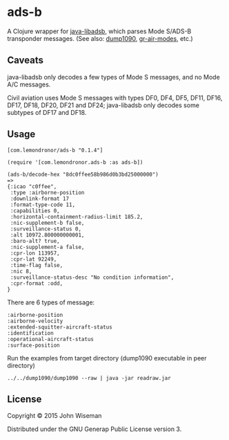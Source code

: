 # ads-b

A Clojure wrapper for
[java-libadsb](https://github.com/openskynetwork/java-adsb), which
parses Mode S/ADS-B transponder messages. (See also:
[dump1090](https://github.com/MalcolmRobb/dump1090),
[gr-air-modes](https://github.com/bistromath/gr-air-modes), etc.)

## Caveats

java-libadsb only decodes a few types of Mode S messages, and no Mode
A/C messages.

Civil aviation uses Mode S messages with types DF0, DF4, DF5, DF11,
DF16, DF17, DF18, DF20, DF21 and DF24; java-libadsb only decodes some
subtypes of DF17 and DF18.


## Usage

```
[com.lemondronor/ads-b "0.1.4"]
```

```
(require '[com.lemondronor.ads-b :as ads-b])

(ads-b/decode-hex "8dc0ffee58b986d0b3bd25000000")
=>
{:icao "c0ffee",
 :type :airborne-position
 :downlink-format 17
 :format-type-code 11,
 :capabilities 0,
 :horizontal-containment-radius-limit 185.2,
 :nic-supplement-b false,
 :surveillance-status 0,
 :alt 10972.800000000001,
 :baro-alt? true,
 :nic-supplement-a false,
 :cpr-lon 113957,
 :cpr-lat 92249,
 :time-flag false,
 :nic 8,
 :surveillance-status-desc "No condition information",
 :cpr-format :odd,
}
```

There are 6 types of message:

```
:airborne-position
:airborne-velocity
:extended-squitter-aircraft-status
:identification
:operational-aircraft-status
:surface-position
```

Run the examples from target directory (dump1090 executable in peer directory)

``` shell
../../dump1090/dump1090 --raw | java -jar readraw.jar
```

## License

Copyright © 2015 John Wiseman

Distributed under the GNU Generap Public License version 3.
